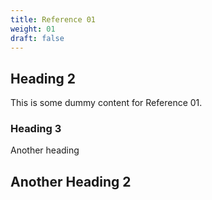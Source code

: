 ```yaml
---
title: Reference 01
weight: 01
draft: false
---
```


## Heading 2

This is some dummy content for Reference 01.

### Heading 3

Another heading

## Another Heading 2

